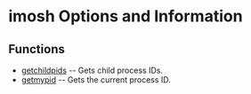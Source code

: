 # imosh Options and Information
## Functions
* [getchildpids](info/getchildpids.sh.md) -- Gets child process IDs.
* [getmypid](info/getmypid.sh.md) -- Gets the current process ID.
